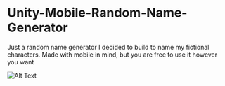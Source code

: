 # Unity-Mobile-Random-Name-Generator
Just a random name generator I decided to build to name my fictional characters. Made with mobile in mind, but you are free to use it however you want

![Alt Text](https://media.giphy.com/media/Z2pjVvrPd2qDTiqdiO/giphy.gif) 
